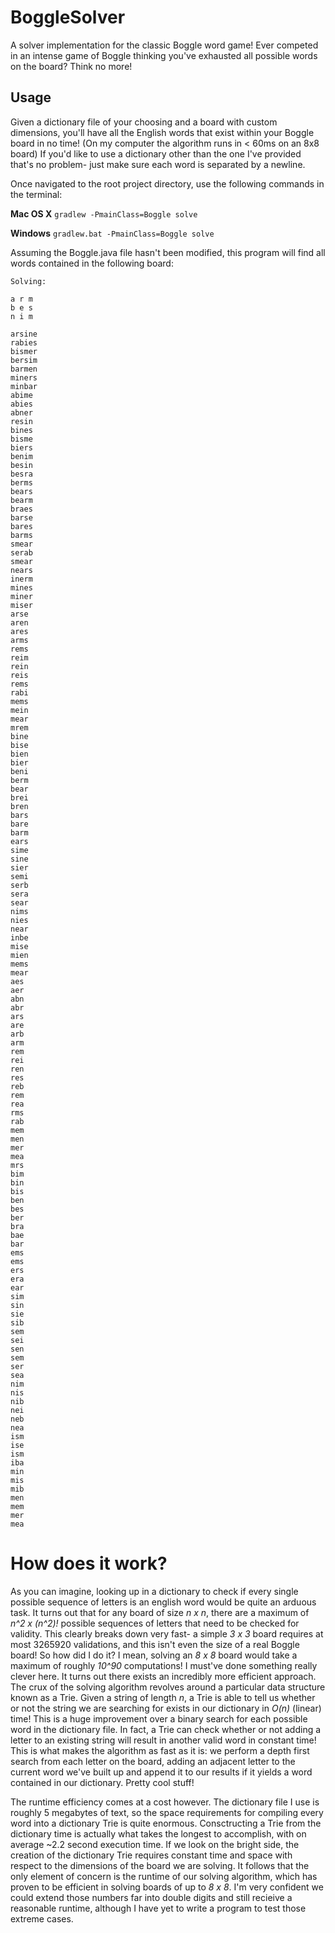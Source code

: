 # BoggleSolver
A solver implementation for the classic Boggle word game! Ever competed in an intense game of Boggle thinking you've exhausted all possible words on the board? Think no more!

## Usage
Given a dictionary file of your choosing and a board with custom dimensions, you'll have all the English words that exist within your Boggle board in no time! (On my computer the algorithm runs in < 60ms on an 8x8 board) If you'd like to use a dictionary other than the one I've provided that's no problem- just make sure each word is separated by a newline.

Once navigated to the root project directory, use the following commands in the terminal:

**Mac OS X**
`gradlew -PmainClass=Boggle solve`

**Windows**
`gradlew.bat -PmainClass=Boggle solve`

Assuming the Boggle.java file hasn't been modified, this program will find all words contained in the following board:

```
Solving:

a r m
b e s
n i m

arsine
rabies
bismer
bersim
barmen
miners
minbar
abime
abies
abner
resin
bines
bisme
biers
benim
besin
besra
berms
bears
bearm
braes
barse
bares
barms
smear
serab
smear
nears
inerm
mines
miner
miser
arse
aren
ares
arms
rems
reim
rein
reis
rems
rabi
mems
mein
mear
mrem
bine
bise
bien
bier
beni
berm
bear
brei
bren
bars
bare
barm
ears
sime
sine
sier
semi
serb
sera
sear
nims
nies
near
inbe
mise
mien
mems
mear
aes
aer
abn
abr
ars
are
arb
arm
rem
rei
ren
res
reb
rem
rea
rms
rab
mem
men
mer
mea
mrs
bim
bin
bis
ben
bes
ber
bra
bae
bar
ems
ems
ers
era
ear
sim
sin
sie
sib
sem
sei
sen
sem
ser
sea
nim
nis
nib
nei
neb
nea
ism
ise
ism
iba
min
mis
mib
men
mem
mer
mea
```

# How does it work?

As you can imagine, looking up in a dictionary to check if every single possible sequence of letters is an english word would be quite an arduous task. It turns out that for any board of size *n x n*, there are a maximum of *n^2 x (n^2)!* possible sequences of letters that need to be checked for validity. This clearly breaks down very fast- a simple *3 x 3* board requires at most 3265920 validations, and this isn't even the size of a real Boggle board! So how did I do it? I mean, solving an *8 x 8* board would take a maximum of roughly *10^90* computations! I must've done something really clever here. It turns out there exists an incredibly more efficient approach. The crux of the solving algorithm revolves around a particular data structure known as a Trie. Given a string of length *n*, a Trie is able to tell us whether or not the string we are searching for exists in our dictionary in *O(n)* (linear) time! This is a huge improvement over a binary search for each possible word in the dictionary file. In fact, a Trie can check whether or not adding a letter to an existing string will result in another valid word in constant time! This is what makes the algorithm as fast as it is: we perform a depth first search from each letter on the board, adding an adjacent letter to the current word we've built up and append it to our results if it yields a word contained in our dictionary. Pretty cool stuff!

The runtime efficiency comes at a cost however. The dictionary file I use is roughly 5 megabytes of text, so the space requirements for compiling every word into a dictionary Trie is quite enormous. Consctructing a Trie from the dictionary time is actually what takes the longest to accomplish, with on average ~2.2 second execution time. If we look on the bright side, the creation of the dictionary Trie requires constant time and space with respect to the dimensions of the board we are solving. It follows that the only element of concern is the runtime of our solving algorithm, which has proven to be efficient in solving boards of up to *8 x 8*. I'm very confident we could extend those numbers far into double digits and still recieive a reasonable runtime, although I have yet to write a program to test those extreme cases.
